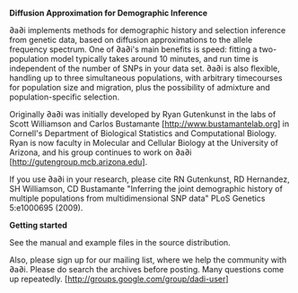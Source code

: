 **Diffusion Approximation for Demographic Inference**

∂a∂i implements methods for demographic history and selection inference from genetic data, based on diffusion approximations to the allele frequency spectrum. One of ∂a∂i's main benefits is speed: fitting a two-population model typically takes around 10 minutes, and run time is independent of the number of SNPs in your data set. ∂a∂i is also flexible, handling up to three simultaneous populations, with arbitrary timecourses for population size and migration, plus the possibility of admixture and population-specific selection.

Originally ∂a∂i was initially developed by  Ryan Gutenkunst in the labs of Scott Williamson and Carlos Bustamante [http://www.bustamantelab.org] in Cornell's Department of Biological Statistics and Computational Biology. Ryan is now faculty in Molecular and Cellular Biology at the University of Arizona, and his group continues to work on ∂a∂i [http://gutengroup.mcb.arizona.edu].

If you use ∂a∂i in your research, please cite RN Gutenkunst, RD Hernandez, SH Williamson, CD Bustamante "Inferring the joint demographic history of multiple populations from multidimensional SNP data" PLoS Genetics 5:e1000695 (2009).

**Getting started**

See the manual and example files in the source distribution.

Also, please sign up for our mailing list, where we help the community with ∂a∂i. Please do search the archives before posting. Many questions come up repeatedly. [http://groups.google.com/group/dadi-user]